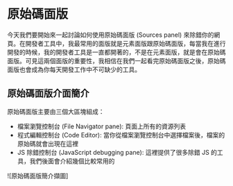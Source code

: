 # 原始碼面版
今天我們要開始來一起討論如何使用原始碼面版 (Sources panel) 來除錯你的網頁。在開發者工具中，我最常用的面版就是元素面版跟原始碼面版，每當我在進行開發的時候，我的開發者工具是一直都開著的，不是在元素面版，就是會在原始碼面版。可見這兩個面版的重要性，我相信在我們一起看完原始碼面版之後，原始碼面版也會成為你每天開發工作中不可缺少的工具。

## 原始碼面版介面簡介
原始碼面版主要由三個大區塊組成：
- 檔案瀏覽控制台 (File Navigator pane): 頁面上所有的資源列表
- 程式編輯控制台 (Code Editor): 當你從檔案瀏覽控制台中選擇檔案後，檔案的原始碼就會出現在這裡
- JS 除錯控制台 (JavaScript debugging pane): 這裡提供了很多除錯 JS 的工具，我們後面會介紹幾個比較常用的

![原始碼面版簡介擷圖]




